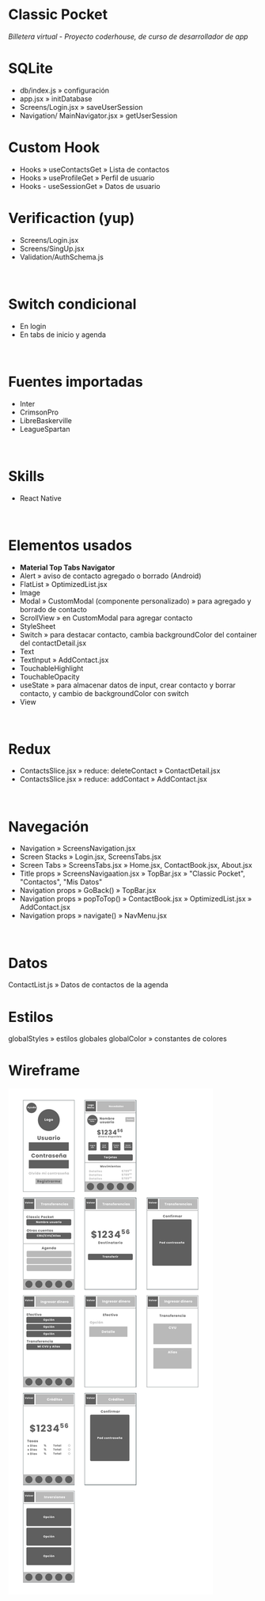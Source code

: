 # Classic Pocket
*Billetera virtual* - *Proyecto coderhouse, de curso de desarrollador de app*

# SQLite
- db/index.js » configuración
- app.jsx » initDatabase
- Screens/Login.jsx » saveUserSession
- Navigation/ MainNavigator.jsx » getUserSession
  
# Custom Hook
- Hooks » useContactsGet » Lista de contactos
- Hooks » useProfileGet » Perfil de usuario
- Hooks - useSessionGet » Datos de usuario

# Verificaction (yup)
- Screens/Login.jsx
- Screens/SingUp.jsx
- Validation/AuthSchema.js


<br />

# Switch condicional
- En login
- En tabs de inicio y agenda
<br />

# Fuentes importadas
- Inter
- CrimsonPro
- LibreBaskerville
- LeagueSpartan
<br />


# Skills
- React Native
<br />

# Elementos usados
- **Material Top Tabs Navigator**
- Alert » aviso de contacto agregado o borrado (Android)
- FlatList » OptimizedList.jsx
- Image
- Modal » CustomModal (componente personalizado) » para agregado y borrado de contacto
- ScrollView » en CustomModal para agregar contacto
- StyleSheet
- Switch » para destacar contacto, cambia backgroundColor del container del contactDetail.jsx
- Text
- TextInput » AddContact.jsx
- TouchableHighlight
- TouchableOpacity
- useState » para almacenar datos de input, crear contacto y borrar contacto, y cambio de backgroundColor con switch
- View

<br />

# Redux
- ContactsSlice.jsx » reduce: deleteContact » ContactDetail.jsx
- ContactsSlice.jsx » reduce: addContact » AddContact.jsx

<br />

# Navegación
- Navigation » ScreensNavigation.jsx
- Screen Stacks » Login.jsx, ScreensTabs.jsx 
- Screen Tabs » ScreensTabs.jsx » Home.jsx, ContactBook.jsx, About.jsx
- Title props » ScreensNavigaation.jsx » TopBar.jsx » "Classic Pocket", "Contactos", "Mis Datos"
- Navigation props » GoBack() » TopBar.jsx
- Navigation props » popToTop() » ContactBook.jsx » OptimizedList.jsx » AddContact.jsx
- Navigation props » navigate() » NavMenu.jsx

<br />

# Datos
ContactList.js » Datos de contactos de la agenda

# Estilos
globalStyles » estilos globales
globalColor » constantes de colores


# Wireframe
<img src="/wirerame.jpg" />
